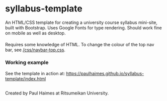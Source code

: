# syllabus-template
An HTML/CSS template for creating a university course syllabus mini-site, built with Bootstrap. Uses Google Fonts for type rendering. Should work fine on mobile as well as desktop.
####
Requires some knowledge of HTML. To change the colour of the top nav bar, see [/css/navbar-top.css](https://github.com/paulhaimes/syllabus-template/blob/main/css/navbar-top.css).

### Working example
See the template in action at: https://paulhaimes.github.io/syllabus-template/index.html
##

####
Created by Paul Haimes at Ritsumeikan University.
